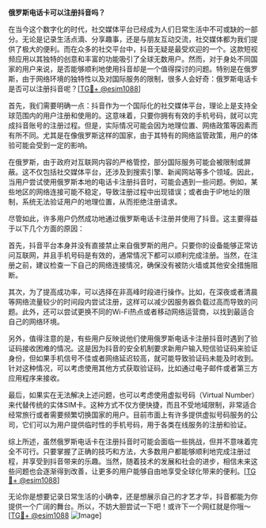 **俄罗斯电话卡可以注册抖音吗？**

在当今这个数字化的时代，社交媒体平台已经成为人们日常生活中不可或缺的一部分。无论是记录生活点滴、分享趣事，还是与朋友互动交流，社交媒体都为我们提供了极大的便利。而在众多的社交平台中，抖音无疑是最受欢迎的一个。这款短视频应用以其独特的创意和丰富的功能吸引了全球无数用户。然而，对于身处不同国家的用户来说，是否能够顺利地使用抖音却是一个值得探讨的问题。特别是在俄罗斯，由于网络环境的独特性以及对国际服务的限制，很多人会好奇：俄罗斯电话卡是否可以注册抖音呢？[[TG💪+ @esim1088](https://t.me/s/esim1088)]

首先，我们需要明确一点：抖音作为一个国际化的社交媒体平台，理论上是支持全球范围内的用户注册和使用的。这意味着，只要你拥有有效的手机号码，就可以完成抖音账号的注册过程。但是，实际情况可能会因为地理位置、网络政策等因素而有所不同。尤其是在像俄罗斯这样的国家，由于其特有的网络监管政策，用户的体验可能会受到一定的影响。

在俄罗斯，由于政府对互联网内容的严格管控，部分国际服务可能会被限制或屏蔽。这不仅包括社交媒体平台，还涉及到搜索引擎、新闻网站等多个领域。因此，当用户尝试使用俄罗斯本地的电话卡注册抖音时，可能会遇到一些问题。例如，某些地区的网络连接可能不稳定，导致注册过程中出现错误；或者由于IP地址的限制，系统无法验证用户的地理位置，从而拒绝注册请求。

尽管如此，许多用户仍然成功地通过俄罗斯电话卡注册并使用了抖音。这主要得益于以下几个方面的原因：

首先，抖音平台本身并没有直接禁止来自俄罗斯的用户。只要你的设备能够正常访问互联网，并且手机号码是有效的，通常情况下都可以顺利完成注册。当然，在注册之前，建议检查一下自己的网络连接情况，确保没有被防火墙或其他安全措施阻断。

其次，为了提高成功率，可以选择在非高峰时段进行操作。比如，在深夜或者清晨等网络流量较少的时间段内尝试注册，这样可以减少因服务器负载过高而导致的问题。此外，还可以尝试更换不同的Wi-Fi热点或者移动网络运营商，以找到最适合自己的网络环境。

另外，值得注意的是，有些用户反映说他们使用俄罗斯电话卡注册抖音时遇到了验证码接收困难的情况。这是因为抖音的安全机制要求新用户输入短信验证码来验证身份，但如果手机信号不佳或者网络延迟较高，就可能导致验证码未能及时收到。针对这种情况，可以考虑使用其他方式获取验证码，比如通过电子邮件或者第三方应用程序来接收。

最后，如果实在无法解决上述问题，也可以考虑使用虚拟号码（Virtual Number）来代替传统的实体SIM卡。这种方式不仅方便快捷，而且不受地域限制，非常适合经常旅行或者需要频繁切换国家的用户。目前市面上有许多提供虚拟号码服务的公司，它们可以为用户提供临时性的手机号码，用于各类在线服务的注册和验证。

综上所述，虽然俄罗斯电话卡在注册抖音时可能会面临一些挑战，但并不意味着完全不可行。只要掌握了正确的技巧和方法，大多数用户都能够顺利地完成注册过程，并享受到抖音带来的乐趣。当然，随着技术的发展和社会的进步，相信未来这些问题也会逐渐得到改善，让更多的用户能够自由地享受全球化带来的便利。[[TG💪+ @esim1088](https://t.me/s/esim1088)]

无论你是想要记录日常生活的小确幸，还是想展示自己的才艺才华，抖音都能为你提供一个广阔的舞台。所以，不妨大胆尝试一下吧！或许下一个网红就是你哦～[[TG💪+ @esim1088](https://t.me/s/esim1088) ![Image](https://i.postimg.cc/4NQfJmqS/Snipaste-2025-05-13-00-14-12.png)]